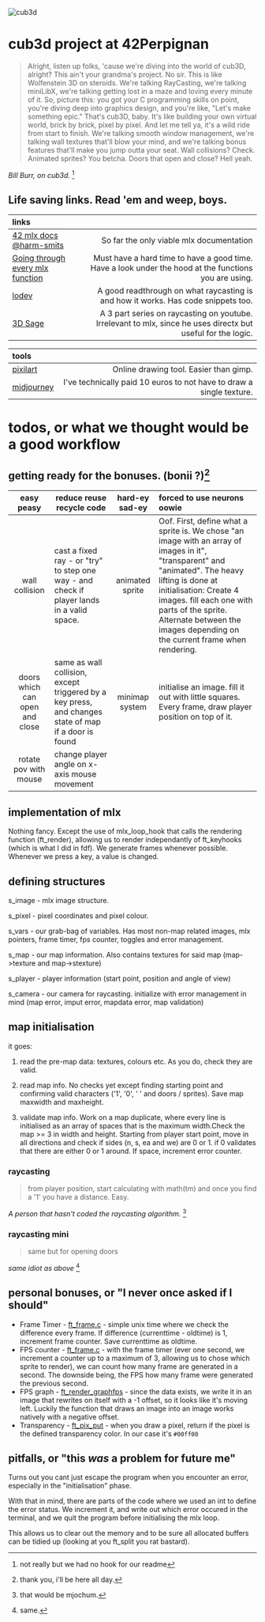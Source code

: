![cub3d](https://i.imgur.com/dGrdVlp.gif)
# cub3d project at 42Perpignan
> Alright, listen up folks, 'cause we're diving into the world of cub3D, alright? This ain't your grandma's project. No sir. This is like Wolfenstein 3D on steroids. We're talking RayCasting, we're talking miniLibX, we're talking getting lost in a maze and loving every minute of it.
> So, picture this: you got your C programming skills on point, you're diving deep into graphics design, and you're like, "Let's make something epic." That's cub3D, baby. It's like building your own virtual world, brick by brick, pixel by pixel. And let me tell ya, it's a wild ride from start to finish.
> We're talking smooth window management, we're talking wall textures that'll blow your mind, and we're talking bonus features that'll make you jump outta your seat. Wall collisions? Check. Animated sprites? You betcha. Doors that open and close? Hell yeah.

_Bill Burr, on cub3d._ [^1]

## Life saving links. Read 'em and weep, boys.
|links||
|:----|----:|
|[42 mlx docs @harm-smits](https://harm-smits.github.io/42docs/libs/minilibx/getting_started.html)|So far the only viable mlx documentation|
|[Going through every mlx function](https://github.com/42Paris/minilibx-linux)|Must have a hard time to have a good time. Have a look under the hood at the functions you are using.|
|[lodev](https://lodev.org/cgtutor/raycasting.html)|A good readthrough on what raycasting is and how it works. Has code snippets too.|
|[3D Sage](https://www.youtube.com/watch?v=gYRrGTC7GtA&ab_channel=3DSage)|A 3 part series on raycasting on youtube. Irrelevant to mlx, since he uses directx but useful for the logic.|

|tools||
|:---|---:|
|[pixilart](https://www.pixilart.com/draw)|Online drawing tool. Easier than gimp.|
|[midjourney](https://www.midjourney.com/)|I've technically paid 10 euros to not have to draw a single texture.|

# todos, or what we thought would be a good workflow
## getting ready for the bonuses. (bonii ?)[^2]
|easy peasy|reduce reuse recycle code|hard-ey sad-ey|forced to use neurons oowie|
|:--:|-|:--:|:-|
|wall collision|cast a fixed ray - or "try" to step one way - and check if player lands in a valid space.|animated sprite|Oof. First, define what a sprite is. We chose "an image with an array of images in it", "transparent" and "animated". The heavy lifting is done at initialisation: Create 4 images. fill each one with parts of the sprite. Alternate between the images depending on the current frame when rendering.|
|doors which can open and close|same as wall collision, except triggered by a key press, and changes state of map if a door is found|minimap system|initialise an image. fill it out with little squares. Every frame, draw player position on top of it.|
|rotate pov with mouse|change player angle on x-axis mouse movement|||

## implementation of mlx
Nothing fancy. Except the use of mlx_loop_hook that calls the rendering function (ft_render), allowing us to render independantly of ft_keyhooks (which is what I did in fdf). We generate frames whenever possible. Whenever we press a key, a value is changed.

## defining structures
s_image		- mlx image structure.

s_pixel		- pixel coordinates and pixel colour.

s_vars		- our grab-bag of variables. Has most non-map related images, mlx pointers, frame timer, fps counter, toggles and error management.

s_map		- our map information. Also contains textures for said map (map->texture and map->stexture)

s_player	- player information (start point, position and angle of view)

s_camera	- our camera for raycasting.
initialize with error management in mind (map error, imput error, mapdata error, map validation)

## map initialisation
it goes:

1. read the pre-map data: textures, colours etc. As you do, check they are valid.

2. read map info. No checks yet except finding starting point and confirming valid characters ('1', '0', ' ' and doors / sprites). Save map maxwidth and maxheight.

3. validate map info. Work on a map duplicate, where every line is initialised as an array of spaces that is the maximum width.Check the map >= 3 in width and height.
Starting from player start point, move in all directions and check if sides (n, s, ea and we) are 0 or 1. if 0 validates that there are either 0 or 1 around. If space, increment error counter.

### raycasting
> from player position, start calculating with math(tm) and once you find a '1' you have a distance. Easy.

_A person that hasn't coded the raycasting algorithm._ [^3]

### raycasting mini
> same but for opening doors

_same idiot as above_ [^4]

## personal bonuses, or "I never once asked if I should"
- Frame Timer - [ft_frame.c](srcs/ft_frame.c)	- simple unix time where we check the difference every frame. If difference (currenttime - oldtime) is 1, increment frame counter. Save currenttime as oldtime.
- FPS counter	- [ft_frame.c](srcs/ft_framce.c) - with the frame timer (ever one second, we increment a counter up to a maximum of 3, allowing us to chose which sprite to render), we can count how many frame are generated in a second. The downside being, the FPS how many frame were generated the previous second.
- FPS graph - [ft_render_graphfps](srcs/ft_render_graphfps.c) - since the data exists, we write it in an image that rewrites on itself with a -1 offset, so it looks like it's moving left. Luckily the function that draws an image into an image works natively with a negative offset. 
- Transparency - [ft_pix_put](srcs/ft_pix_put.c) - when you draw a pixel, return if the pixel is the defined transparency color. In our case it's `#00ff00`

## pitfalls, or "this *was* a problem for future me"
Turns out you cant just escape the program when you encounter an error, especially in the "initialisation" phase.

With that in mind, there are parts of the code where we used an int to define the error status. We increment it, and write out which error occured in the terminal, and we quit the program before initialising the mlx loop.

This allows us to clear out the memory and to be sure all allocated buffers can be tidied up (looking at you ft_split you rat bastard).

[^1]: not really but we had no hook for our readme
[^2]: thank you, i'll be here all day.
[^3]: that would be mjochum.
[^4]: same.
